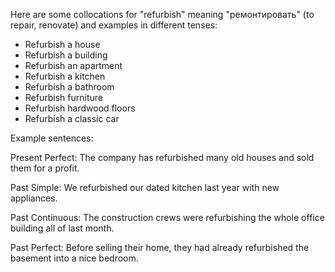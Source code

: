 

Here are some collocations for "refurbish" meaning "ремонтировать" (to repair, renovate) and examples in different tenses:


- Refurbish a house
- Refurbish a building
- Refurbish an apartment
- Refurbish a kitchen
- Refurbish a bathroom
- Refurbish furniture
- Refurbish hardwood floors
- Refurbish a classic car

Example sentences:

Present Perfect:
The company has refurbished many old houses and sold them for a profit.  

Past Simple: 
We refurbished our dated kitchen last year with new appliances. 

Past Continuous:
The construction crews were refurbishing the whole office building all of last month.

Past Perfect: 
Before selling their home, they had already refurbished the basement into a nice bedroom.
